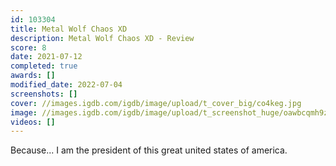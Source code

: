 ```yaml
---
id: 103304
title: Metal Wolf Chaos XD
description: Metal Wolf Chaos XD - Review
score: 8
date: 2021-07-12
completed: true
awards: []
modified_date: 2022-07-04
screenshots: []
cover: //images.igdb.com/igdb/image/upload/t_cover_big/co4keg.jpg
image: //images.igdb.com/igdb/image/upload/t_screenshot_huge/oawbcqmh9zxmytnhpnrf.jpg
videos: []
---
```

Because... I am the president of this great united states of america.